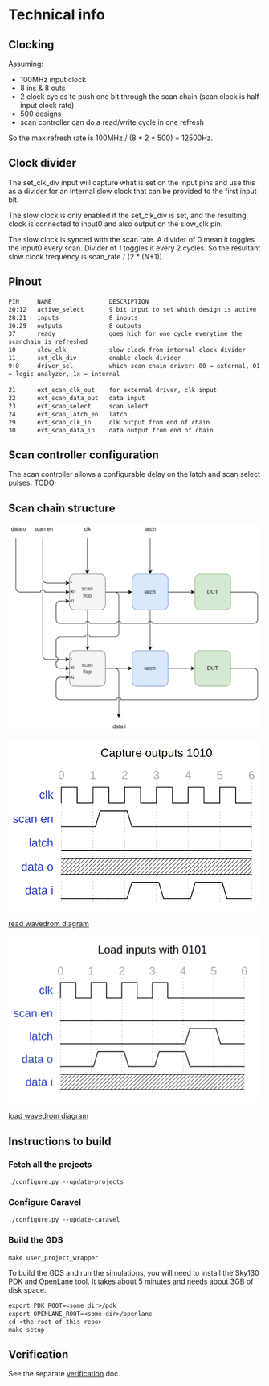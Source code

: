 # Technical info

## Clocking

Assuming:

* 100MHz input clock
* 8 ins & 8 outs
* 2 clock cycles to push one bit through the scan chain (scan clock is half input clock rate)
* 500 designs
* scan controller can do a read/write cycle in one refresh

So the max refresh rate is 100MHz / (8 * 2 * 500) = 12500Hz.

## Clock divider

The set_clk_div input will capture what is set on the input pins and use this as a divider for an internal slow clock that can be provided to the first input bit.

The slow clock is only enabled if the set_clk_div is set, and the resulting clock is connected to input0 and also output on the slow_clk pin.

The slow clock is synced with the scan rate. A divider of 0 mean it toggles the input0 every scan. Divider of 1 toggles it every 2 cycles.
So the resultant slow clock frequency is scan_rate / (2 * (N+1)).

## Pinout

    PIN     NAME                DESCRIPTION
    20:12   active_select       9 bit input to set which design is active
    28:21   inputs              8 inputs
    36:29   outputs             8 outputs
    37      ready               goes high for one cycle everytime the scanchain is refreshed
    10      slow_clk            slow clock from internal clock divider
    11      set_clk_div         enable clock divider
    9:8     driver_sel          which scan chain driver: 00 = external, 01 = logic analyzer, 1x = internal

    21      ext_scan_clk_out    for external driver, clk input
    22      ext_scan_data_out   data input
    23      ext_scan_select     scan select
    24      ext_scan_latch_en   latch
    29      ext_scan_clk_in     clk output from end of chain
    30      ext_scan_data_in    data output from end of chain

## Scan controller configuration

The scan controller allows a configurable delay on the latch and scan select pulses. TODO.

## Scan chain structure

![block diagram](pics/block_diagram.png)

![read](pics/read.png)

[read wavedrom diagram](https://wavedrom.com/editor.html?%7Bsignal%3A%20%5B%0A%20%20%7Bname%3A%20%27clk%27%2C%20wave%3A%20%27p.....%27%7D%2C%0A%20%20%7Bname%3A%20%27scan%20en%27%2C%20wave%3A%20%27010...%27%7D%2C%0A%20%20%7Bname%3A%20%27latch%27%2C%20wave%3A%20%270.....%27%7D%2C%0A%20%20%7Bname%3A%20%27data%20o%27%2C%20wave%3A%20%27x.....%27%7D%2C%0A%20%20%7Bname%3A%20%27data%20i%27%2C%20wave%3A%20%270.1010%27%7D%2C%0A%5D%2C%0Ahead%3A%7B%0A%20%20%20text%3A%27Capture%20outputs%201010%27%2C%0A%20%20%20tick%3A0%2C%0A%20%20%20every%3A1%0A%20%7D%7D%0A)

![load](pics/load.png)

[load wavedrom diagram](https://wavedrom.com/editor.html?%7Bsignal%3A%20%5B%0A%20%20%7Bname%3A%20%27clk%27%2C%20wave%3A%20%27p...l.%27%7D%2C%0A%20%20%7Bname%3A%20%27scan%20en%27%2C%20wave%3A%20%270.....%27%7D%2C%0A%20%20%7Bname%3A%20%27latch%27%2C%20wave%3A%20%270...10%27%7D%2C%0A%20%20%7Bname%3A%20%27data%20o%27%2C%20wave%3A%20%2701010.%27%7D%2C%0A%20%20%7Bname%3A%20%27data%20i%27%2C%20wave%3A%20%27x.....%27%7D%2C%0A%0A%5D%2C%0Ahead%3A%7B%0A%20%20%20text%3A%27Load%20inputs%20with%200101%27%2C%0A%20%20%20tick%3A0%2C%0A%20%20%20every%3A1%0A%20%7D%7D%0A)

## Instructions to build

### Fetch all the projects

    ./configure.py --update-projects

### Configure Caravel

    ./configure.py --update-caravel

### Build the GDS

    make user_project_wrapper

To build the GDS and run the simulations, you will need to install the Sky130 PDK and OpenLane tool.
It takes about 5 minutes and needs about 3GB of disk space.

    export PDK_ROOT=<some dir>/pdk
    export OPENLANE_ROOT=<some dir>/openlane
    cd <the root of this repo>
    make setup 

## Verification

See the separate [verification](verification.md) doc.
